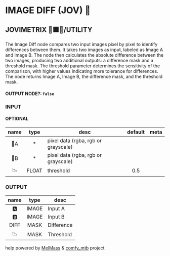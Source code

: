 # IMAGE DIFF (JOV) 📏

## JOVIMETRIX 🔺🟩🔵/UTILITY

The Image Diff node compares two input images pixel by pixel to identify differences between them. It takes two images as input, labeled as Image A and Image B. The node then calculates the absolute difference between the two images, producing two additional outputs: a difference mask and a threshold mask. The threshold parameter determines the sensitivity of the comparison, with higher values indicating more tolerance for differences. The node returns Image A, Image B, the difference mask, and the threshold mask.

#### OUTPUT NODE?: `False`

### INPUT

#### OPTIONAL

name|type|desc|default|meta
:---:|:---:|---|:---:|---
👾A| * | pixel data (rgba, rgb or grayscale) |  | 
👾B| * | pixel data (rgba, rgb or grayscale) |  | 
📉| FLOAT | threshold | 0.5 | 

### OUTPUT

name|type|desc
:---:|:---:|---
🅰️| IMAGE | Input A 
🅱️| IMAGE | Input B 
DIFF| MASK | Difference 
📉| MASK | Threshold 

help powered by [MelMass](https://github.com/melMass) & [comfy_mtb](https://github.com/melMass/comfy_mtb) project